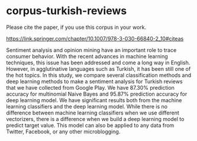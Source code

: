 # corpus-turkish-reviews

Please cite the paper, if you use this corpus in your work.

https://link.springer.com/chapter/10.1007/978-3-030-66840-2_10#citeas

Sentiment analysis and opinion mining have an important role to trace consumer behavior. With the recent advances in machine learning techniques, this issue has been addressed and come a long way in English. However, in agglutinative languages such as Turkish, it has been still one of the hot topics. In this study, we compare several classification methods and deep learning methods to make a sentiment analysis for Turkish reviews that we have collected from Google Play. We have 87.30% prediction accuracy for multinomial Naive Bayes and 95.87% prediction accuracy for deep learning model. We have significant results both from the machine learning classifiers and the deep learning model. While there is no difference between machine learning classifiers when we use different vectorizers, there is a difference when we build a deep learning model to predict target value. This model can also be applied to any data from Twitter, Facebook, or any other microblogging.
